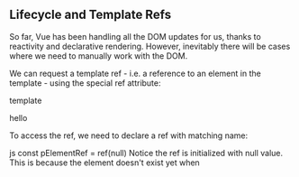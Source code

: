 ## Lifecycle and Template Refs

So far, Vue has been handling all the DOM updates for us, thanks to reactivity and declarative rendering. However, inevitably there will be cases where we need to manually work with the DOM.

We can request a template ref - i.e. a reference to an element in the template - using the special ref attribute:

template
<p ref="pElementRef">hello</p>
To access the ref, we need to declare a ref with matching name:

js
const pElementRef = ref(null)
Notice the ref is initialized with null value. This is because the element doesn't exist yet when <script setup> is executed. The template ref is only accessible after the component is mounted.

To run code after mount, we can use the onMounted() function:

js
import { onMounted } from 'vue'

onMounted(() => {
  // component is now mounted.
})
This is called a lifecycle hook - it allows us to register a callback to be called at certain times of the component's lifecycle. There are other hooks such as onUpdated and onUnmounted. Check out the Lifecycle Diagram for more details.

Now, try to add an onMounted hook, access the <p> via pElementRef.value, and perform some direct DOM operations on it (e.g. changing its textContent).